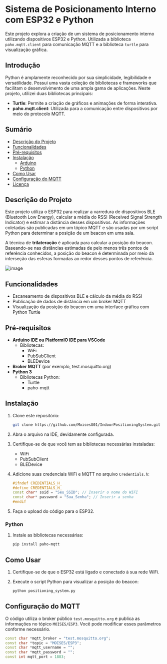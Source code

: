 # Sistema de Posicionamento Interno com ESP32 e Python

Este projeto explora a criação de um sistema de posicionamento interno utilizando dispositivos ESP32 e Python. Utilizada a biblioteca `paho.mqtt.client` para comunicação MQTT e a biblioteca `turtle` para visualização gráfica.

## Introdução

Python é amplamente reconhecido por sua simplicidade, legibilidade e versatilidade. Possui uma vasta coleção de bibliotecas e frameworks que facilitam o desenvolvimento de uma ampla gama de aplicações. Neste projeto, utilizei duas bibliotecas principais:

- **Turtle**: Permite a criação de gráficos e animações de forma interativa.
- **paho.mqtt.client**: Utilizada para a comunicação entre dispositivos por meio do protocolo MQTT.

## Sumário

- [Descrição do Projeto](#descrição-do-projeto)
- [Funcionalidades](#funcionalidades)
- [Pré-requisitos](#pré-requisitos)
- [Instalação](#instalação)
  - [Arduino](#arduino)
  - [Python](#python)
- [Como Usar](#como-usar)
- [Configuração do MQTT](#configuração-do-mqtt)
- [Licença](#licença)

## Descrição do Projeto

Este projeto utiliza o ESP32 para realizar a varredura de dispositivos BLE (Bluetooth Low Energy), calcular a média do RSSI (Received Signal Strength Indicator) e estimar a distância desses dispositivos. As informações coletadas são publicadas em um tópico MQTT e são usadas por um script Python para determinar a posição de um beacon em uma sala.

A técnica de **trilateração** é aplicada para calcular a posição do beacon. Baseando-se nas distâncias estimadas de pelo menos três pontos de referência conhecidos, a posição do beacon é determinada por meio da interseção das esferas formadas ao redor desses pontos de referência.

![image](https://github.com/user-attachments/assets/72d64b20-e51a-4cdb-9c57-019e7d2282e3)


## Funcionalidades

- Escaneamento de dispositivos BLE e cálculo da média do RSSI
- Publicação de dados de distância em um broker MQTT
- Visualização da posição do beacon em uma interface gráfica com Python Turtle

## Pré-requisitos

- **Arduino IDE ou PlatformIO IDE para VSCode**
  - Bibliotecas:
    - WiFi
    - PubSubClient
    - BLEDevice
- **Broker MQTT** (por exemplo, test.mosquitto.org)
- **Python 3**
  - Bibliotecas Python:
    - Turtle
    - paho-mqtt

## Instalação

1. Clone este repositório:

    ```sh
    git clone https://github.com/MoisesG01/IndoorPositioningSystem.git
    ```

2. Abra o arquivo na IDE, devidamente configurada.
3. Certifique-se de que você tem as bibliotecas necessárias instaladas:
   - WiFi
   - PubSubClient
   - BLEDevice
4. Adicione suas credenciais WiFi e MQTT no arquivo `Credentials.h`:

    ```cpp
    #ifndef CREDENTIALS_H_
    #define CREDENTIALS_H_
    const char* ssid = "Seu_SSID"; // Inserir o nome do WIFI
    const char* password = "Sua_Senha"; // Inserir a senha
    #endif
    ```

5. Faça o upload do código para o ESP32.

### Python

1. Instale as bibliotecas necessárias:

    ```sh
    pip install paho-mqtt
    ```

## Como Usar

1. Certifique-se de que o ESP32 está ligado e conectado à sua rede WiFi.
2. Execute o script Python para visualizar a posição do beacon:

    ```sh
    python positioning_system.py
    ```

## Configuração do MQTT

O código utiliza o broker público `test.mosquitto.org` e publica as informações no tópico `MOISES/ESP3`. Você pode modificar esses parâmetros conforme necessário.

```cpp
const char *mqtt_broker = "test.mosquitto.org"; 
const char *topic = "MOISES/ESP3";
const char *mqtt_username = ""; 
const char *mqtt_password = ""; 
const int mqtt_port = 1883; 
